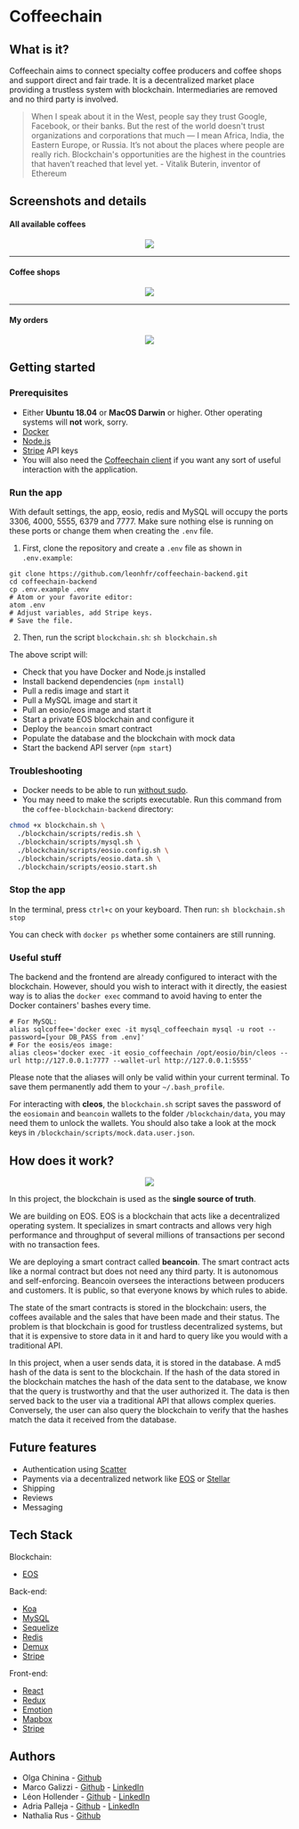 # Coffeechain

## What is it?

Coffeechain aims to connect specialty coffee producers and coffee shops and support direct and fair trade. It is a decentralized market place providing a trustless system with blockchain. Intermediaries are removed and no third party is involved.

> When I speak about it in the West, people say they trust Google, Facebook, or their banks. But the rest of the world doesn't trust organizations and corporations that much — I mean Africa, India, the Eastern Europe, or Russia. It’s not about the places where people are really rich. Blockchain's opportunities are the highest in the countries that haven’t reached that level yet. - Vitalik Buterin, inventor of Ethereum


## Screenshots and details

#### All available coffees

<p align="center">
  <img style="max-width:600px;" src="./docs/coffees.png" />
</p>

---

#### Coffee shops

<p align="center">
  <img style="max-width:600px;" src="./docs/coffee-shops.png" />
</p>

---

#### My orders

<p align="center">
  <img style="max-width:600px;" src="./docs/my-orders.png" />
</p>

## Getting started

### Prerequisites

* Either **Ubuntu 18.04** or **MacOS Darwin** or higher. Other operating systems will **not** work, sorry.
* [Docker](https://docs.docker.com/install/linux/docker-ce/ubuntu/)
* [Node.js](https://nodejs.org/en/download/package-manager/#debian-and-ubuntu-based-linux-distributions)
* [Stripe](https://stripe.com/) API keys
* You will also need the [Coffeechain client](https://github.com/chinins/coffeechain-frontend) if you want any sort of useful interaction with the application.

### Run the app

With default settings, the app, eosio, redis and MySQL will occupy the ports 3306, 4000, 5555, 6379 and 7777. Make sure nothing else is running on these ports or change them when creating the `.env` file.

1. First, clone the repository and create a `.env` file as shown in `.env.example`:
```shell
git clone https://github.com/leonhfr/coffeechain-backend.git
cd coffeechain-backend
cp .env.example .env
# Atom or your favorite editor:
atom .env
# Adjust variables, add Stripe keys.
# Save the file.
```
2. Then, run the script `blockchain.sh`: `sh blockchain.sh`

The above script will:
* Check that you have Docker and Node.js installed
* Install backend dependencies (`npm install`)
* Pull a redis image and start it
* Pull a MySQL image and start it
* Pull an eosio/eos image and start it
* Start a private EOS blockchain and configure it
* Deploy the `beancoin` smart contract
* Populate the database and the blockchain with mock data
* Start the backend API server (`npm start`)

### Troubleshooting
* Docker needs to be able to run [without sudo](https://docs.docker.com/install/linux/linux-postinstall/).
* You may need to make the scripts executable. Run this command from the `coffee-blockchain-backend` directory:
```sh
chmod +x blockchain.sh \
  ./blockchain/scripts/redis.sh \
  ./blockchain/scripts/mysql.sh \
  ./blockchain/scripts/eosio.config.sh \
  ./blockchain/scripts/eosio.data.sh \
  ./blockchain/scripts/eosio.start.sh
```

### Stop the app

In the terminal, press `ctrl+c` on your keyboard. Then run: `sh blockchain.sh stop`

You can check with `docker ps` whether some containers are still running.

### Useful stuff

The backend and the frontend are already configured to interact with the blockchain. However, should you wish to interact with it directly, the easiest way is to alias the `docker exec` command to avoid having to enter the Docker containers' bashes every time.

```shell
# For MySQL:
alias sqlcoffee='docker exec -it mysql_coffeechain mysql -u root --password=[your DB_PASS from .env]'
# For the eosis/eos image:
alias cleos='docker exec -it eosio_coffeechain /opt/eosio/bin/cleos --url http://127.0.0.1:7777 --wallet-url http://127.0.0.1:5555'
```

Please note that the aliases will only be valid within your current terminal. To save them permanently add them to your `~/.bash_profile`.

For interacting with **cleos**, the `blockchain.sh` script saves the password of the `eosiomain` and `beancoin` wallets to the folder `/blockchain/data`, you may need them to unlock the wallets. You should also take a look at the mock keys in `/blockchain/scripts/mock.data.user.json`.

## How does it work?

<p align="center">
  <img style="max-width:600px;" src="./docs/diagram.png" />
</p>

In this project, the blockchain is used as the **single source of truth**.

We are building on EOS. EOS is a blockchain that acts like a decentralized operating system. It specializes in smart contracts and allows very high performance and throughput of several millions of transactions per second with no transaction fees.

We are deploying a smart contract called **beancoin**. The smart contract acts like a normal contract but does not need any third party. It is autonomous and self-enforcing. Beancoin oversees the interactions between producers and customers. It is public, so that everyone knows by which rules to abide.

The state of the smart contracts is stored in the blockchain: users, the coffees available and the sales that have been made and their status. The problem is that blockchain is good for trustless decentralized systems, but that it is expensive to store data in it and hard to query like you would with a traditional API.

In this project, when a user sends data, it is stored in the database. A md5 hash of the data is sent to the blockchain. If the hash of the data stored in the blockchain matches the hash of the data sent to the database, we know that the query is trustworthy and that the user authorized it. The data is then served back to the user via a traditional API that allows complex queries. Conversely, the user can also query the blockchain to verify that the hashes match the data it received from the database.

## Future features

* Authentication using [Scatter](https://get-scatter.com/)
* Payments via a decentralized network like [EOS](https://eos.io/) or [Stellar](https://www.stellar.org/)
* Shipping
* Reviews
* Messaging

## Tech Stack

Blockchain:
* [EOS](https://eos.io/)

Back-end:
* [Koa](https://koajs.com/)
* [MySQL](https://www.mysql.com/)
* [Sequelize](http://docs.sequelizejs.com/)
* [Redis](https://redis.io/)
* [Demux](https://github.com/EOSIO/demux-js)
* [Stripe](https://stripe.com/)

Front-end:
* [React](https://reactjs.org/)
* [Redux](https://redux.js.org/)
* [Emotion](https://emotion.sh/)
* [Mapbox](https://www.mapbox.com/)
* [Stripe](https://stripe.com/)

## Authors

* Olga Chinina - [Github](https://github.com/chinins)
* Marco Galizzi - [Github](https://github.com/Tezenn) - [LinkedIn](https://www.linkedin.com/in/marco-galizzi-8084a5173/)
* Léon Hollender - [Github](https://github.com/leonhfr) - [LinkedIn](https://www.linkedin.com/in/leonhollender/)
* Adria Palleja - [Github](https://github.com/adriapalleja) - [LinkedIn](https://www.linkedin.com/in/adri%C3%A0-pallej%C3%A0-3876a186/)
* Nathalia Rus - [Github](https://github.com/nathaliarus)

